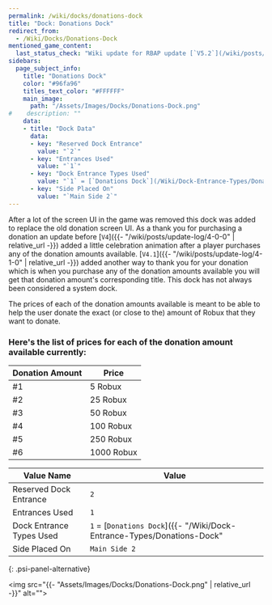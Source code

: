 ```yaml
---
permalink: /wiki/docks/donations-dock
title: "Dock: Donations Dock"
redirect_from:
  - /Wiki/Docks/Donations-Dock
mentioned_game_content:
  last_status_check: "Wiki update for RBAP update [`V5.2`](/wiki/posts/update-log/5-2-0)"
sidebars:
  page_subject_info:
    title: "Donations Dock"
    color: "#96fa96"
    titles_text_color: "#FFFFFF"
    main_image:
      path: "/Assets/Images/Docks/Donations-Dock.png"
#    description: ""
    data:
    - title: "Dock Data"
      data:
      - key: "Reserved Dock Entrance"
        value: "`2`"
      - key: "Entrances Used"
        value: "`1`"
      - key: "Dock Entrance Types Used"
        value: "`1` = [`Donations Dock`](/Wiki/Dock-Entrance-Types/Donations-Dock) or [`Main Build Purchases Closed`](/Wiki/Dock-Entrance-Types/Main-Build-Purchases-Closed)"
      - key: "Side Placed On"
        value: "`Main Side 2`"
---
```


After a lot of the screen UI in the game was removed this dock was added to replace the old donation screen UI. As a thank you for purchasing a donation an update before [`V4`]({{- "/wiki/posts/update-log/4-0-0" | relative_url -}}) added a little celebration animation after a player purchases any of the donation amounts available. [`V4.1`]({{- "/wiki/posts/update-log/4-1-0" | relative_url -}}) added another way to thank you for your donation which is when you purchase any of the donation amounts available you will get that donation amount's corresponding title. This dock has not always been considered a system dock.

The prices of each of the donation amounts available is meant to be able to help the user donate the exact (or close to the) amount of Robux that they want to donate.

### Here's the list of prices for each of the donation amount available currently:

| Donation Amount | Price |
|-|-|
| #1 | 5 Robux |
| #2 | 25 Robux |
| #3 | 50 Robux |
| #4 | 100 Robux |
| #5 | 250 Robux |
| #6 | 1000 Robux |

| Value Name               | Value |
|-|-|
| Reserved Dock Entrance   | `2` |
| Entrances Used           | `1` |
| Dock Entrance Types Used | `1` = [`Donations Dock`]({{- "/Wiki/Dock-Entrance-Types/Donations-Dock" | relative_url -}}) or [`Main Build Purchases Closed`]({{- "/Wiki/Dock-Entrance-Types/Main-Build-Purchases-Closed" | relative_url -}}) |
| Side Placed On           | `Main Side 2` |
{: .psi-panel-alternative}

<img src="{{- "Assets/Images/Docks/Donations-Dock.png" | relative_url -}}" alt="">